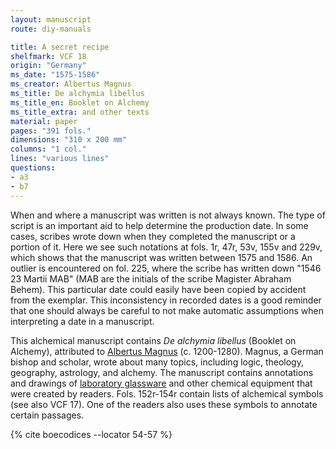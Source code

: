 ```yaml
---
layout: manuscript
route: diy-manuals

title: A secret recipe
shelfmark: VCF 18
origin: "Germany"
ms_date: "1575-1586"
ms_creator: Albertus Magnus
ms_title: De alchymia libellus
ms_title_en: Booklet on Alchemy
ms_title_extra: and other texts
material: paper
pages: "391 fols."
dimensions: "310 x 200 mm"
columns: "1 col."
lines: "various lines"
questions:
- a3
- b7
---
```


When and where a manuscript was written is not always known. The type of
script is an important aid to help determine the production date. In
some cases, scribes wrote down when they completed the manuscript or a
portion of it. Here we see such notations at fols. 1r, 47r, 53v, 155v
and 229v, which shows that the manuscript was written between 1575 and 1586.
An outlier is encountered on fol. 225, where the scribe has
written down "1546 23 Martii MAB" (MAB are the initials of the scribe
Magister Abraham Behem). This particular date could easily have been
copied by accident from the exemplar. This inconsistency in recorded
dates is a good reminder that one should always be careful to not make
automatic assumptions when interpreting a date in a manuscript.

This alchemical manuscript contains *De alchymia libellus* (Booklet on
Alchemy), attributed to [Albertus
Magnus](https://en.wikipedia.org/wiki/Albertus_Magnus) (c. 1200-1280).
Magnus, a German bishop and scholar, wrote about many topics, including
logic, theology, geography, astrology, and alchemy. The manuscript
contains annotations and drawings of [laboratory
glassware](https://en.wikipedia.org/wiki/Laboratory_glassware) and other
chemical equipment that were created by readers. Fols. 152r-154r
contain lists of alchemical symbols (see also VCF 17). One of the
readers also uses these symbols to annotate certain passages.

{% cite boecodices --locator 54-57 %}